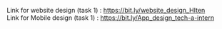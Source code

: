 Link for website design (task 1) : https://bit.ly/website_design_HIten <br>
Link for Mobile design (task 1) : https://bit.ly/App_design_tech-a-intern
